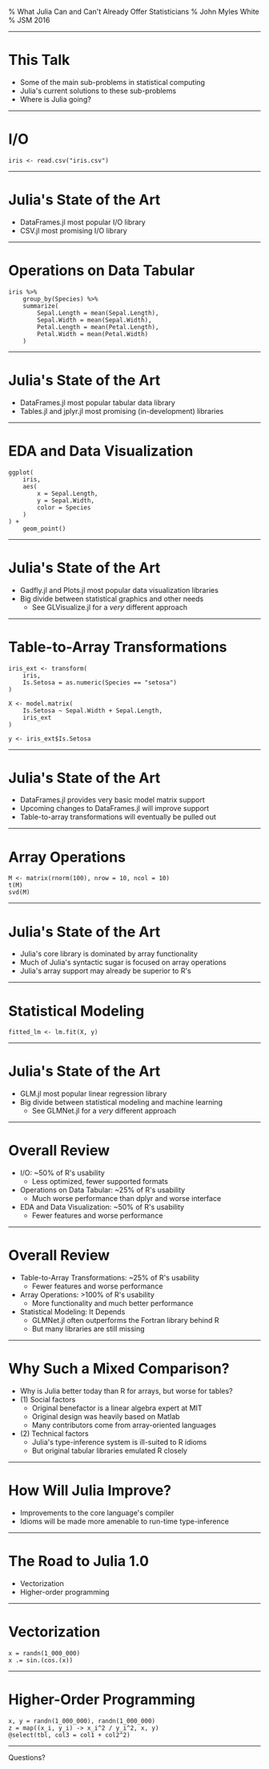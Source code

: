 % What Julia Can and Can't Already Offer Statisticians
% John Myles White
% JSM 2016

---

# This Talk

* Some of the main sub-problems in statistical computing
* Julia's current solutions to these sub-problems
* Where is Julia going?

---

# I/O

    iris <- read.csv("iris.csv")

---

# Julia's State of the Art

* DataFrames.jl most popular I/O library
* CSV.jl most promising I/O library

---

# Operations on Data Tabular

    iris %>%
        group_by(Species) %>%
        summarize(
            Sepal.Length = mean(Sepal.Length),
            Sepal.Width = mean(Sepal.Width),
            Petal.Length = mean(Petal.Length),
            Petal.Width = mean(Petal.Width)
        )

---

# Julia's State of the Art

* DataFrames.jl most popular tabular data library
* Tables.jl and jplyr.jl most promising (in-development) libraries

---

# EDA and Data Visualization

    ggplot(
        iris,
        aes(
            x = Sepal.Length,
            y = Sepal.Width,
            color = Species
        )
    ) +
        geom_point()

---

# Julia's State of the Art

* Gadfly.jl and Plots.jl most popular data visualization libraries
* Big divide between statistical graphics and other needs
    * See GLVisualize.jl for a _very_ different approach

---

# Table-to-Array Transformations

    iris_ext <- transform(
        iris,
        Is.Setosa = as.numeric(Species == "setosa")
    )

    X <- model.matrix(
        Is.Setosa ~ Sepal.Width + Sepal.Length,
        iris_ext
    )

    y <- iris_ext$Is.Setosa

---

# Julia's State of the Art

* DataFrames.jl provides very basic model matrix support
* Upcoming changes to DataFrames.jl will improve support
* Table-to-array transformations will eventually be pulled out

---

# Array Operations

    M <- matrix(rnorm(100), nrow = 10, ncol = 10)
    t(M)
    svd(M)

---

# Julia's State of the Art

* Julia's core library is dominated by array functionality
* Much of Julia's syntactic sugar is focused on array operations
* Julia's array support may already be superior to R's

---

# Statistical Modeling

    fitted_lm <- lm.fit(X, y)

---

# Julia's State of the Art

* GLM.jl most popular linear regression library
* Big divide between statistical modeling and machine learning
    * See GLMNet.jl for a _very_ different approach

---

# Overall Review

* I/O: ~50% of R's usability
    * Less optimized, fewer supported formats
* Operations on Data Tabular: ~25% of R's usability
    * Much worse performance than dplyr and worse interface
* EDA and Data Visualization: ~50% of R's usability
    * Fewer features and worse performance

---

# Overall Review

* Table-to-Array Transformations: ~25% of R's usability
    * Fewer features and worse performance
* Array Operations: >100% of R's usability
    * More functionality and much better performance
* Statistical Modeling: It Depends
    * GLMNet.jl often outperforms the Fortran library behind R
    * But many libraries are still missing

---

# Why Such a Mixed Comparison?

* Why is Julia better today than R for arrays, but worse for tables?
* (1) Social factors
    * Original benefactor is a linear algebra expert at MIT
    * Original design was heavily based on Matlab
    * Many contributors come from array-oriented languages
* (2) Technical factors
    * Julia's type-inference system is ill-suited to R idioms
    * But original tabular libraries emulated R closely

---

# How Will Julia Improve?

* Improvements to the core language's compiler
* Idioms will be made more amenable to run-time type-inference

---

# The Road to Julia 1.0

* Vectorization
* Higher-order programming

---

# Vectorization

    x = randn(1_000_000)
    x .= sin.(cos.(x))

---

# Higher-Order Programming

    x, y = randn(1_000_000), randn(1_000_000)
    z = map((x_i, y_i) -> x_i^2 / y_i^2, x, y)
    @select(tbl, col3 = col1 + col2^2)

---

Questions?
